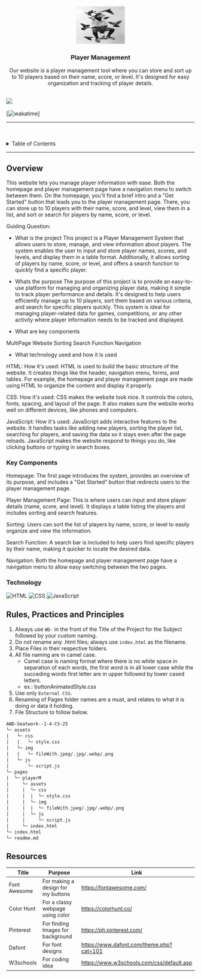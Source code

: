 <a name="readme-top">

<br/>

<br />
<div align="center">
  <!-- TODO: If you want to add logo or banner you can add it here -->
    <img src="./assets/img/LOGO.jpeg" alt="Logo" width="130" height="100">
  </a>
<!-- TODO: Change Title to the name of the title of your Project -->
  <h3 align="center">Player Management</h3>
</div>
<!-- TODO: Make a short description -->
<div align="center">Our website is a player management tool where you can store and sort up to 10 players based on their name, score, or level. It's designed for easy organization and tracking of player details.
</div>

<br />

<!-- TODO: Change the zyx-0314 into your github username  -->
<!-- TODO: Change the WD-Template-Project into the same name of your folder -->
![](https://github.com/silascoroza/AWD-Seatwork--1-4-CS-25)


[![wakatime](https://wakatime.com/@31286ad9-10c2-48f3-8e50-8a7779687ae5/projects/ukoiqnwgqg?start=2025-01-29&end=2025-02-04)]

---

<br />
<br />

<!-- TODO: If you want to add more layers for your readme -->
<details>
  <summary>Table of Contents</summary>
  <ol>
    <li>
      <a href="#overview">Overview</a>
      <ol>
        <li>
          <a href="#key-components">Key Components</a>
        </li>
        <li>
          <a href="#technology">Technology</a>
        </li>
      </ol>
    </li>
    <li>
      <a href="#rule,-practices-and-principles">Rules, Practices and Principles</a>
    </li>
    <li>
      <a href="#resources">Resources</a>
    </li>
  </ol>
</details>

---

## Overview

<!-- TODO: To be changed -->
<!-- The following are just sample -->
This website lets you manage player information with ease. Both the homepage and player management page have a navigation menu to switch between them. On the homepage, you'll find a brief intro and a "Get Started" button that leads you to the player management page. There, you can store up to 10 players with their name, score, and level, view them in a list, and sort or search for players by name, score, or level.

Guiding Question:
- What is the project
This project is a Player Management System that allows users to store, manage, and view information about players. The system enables the user to input and store player names, scores, and levels, and display them in a table format. Additionally, it allows sorting of players by name, score, or level, and offers a search function to quickly find a specific player.

- Whats the purpose
The purpose of this project is to provide an easy-to-use platform for managing and organizing player data, making it simple to track player performance and details. It's designed to help users efficiently manage up to 10 players, sort them based on various criteria, and search for specific players quickly. This system is ideal for managing player-related data for games, competitions, or any other activity where player information needs to be tracked and displayed.

- What are key components

MultiPage Website
Sorting
Search Function
Navigation

- What technology used and how it is used

HTML:
How it's used: HTML is used to build the basic structure of the website. It creates things like the header, navigation menu, forms, and tables. For example, the homepage and player management page are made using HTML to organize the content and display it properly.

CSS:
How it's used: CSS makes the website look nice. It controls the colors, fonts, spacing, and layout of the page. It also makes sure the website works well on different devices, like phones and computers.

JavaScript:
How it's used: JavaScript adds interactive features to the website. It handles tasks like adding new players, sorting the player list, searching for players, and saving the data so it stays even after the page reloads. JavaScript makes the website respond to things you do, like clicking buttons or typing in search boxes.


### Key Components
<!-- TODO: List of Key Components -->
Homepage: The first page introduces the system, provides an overview of its purpose, and includes a "Get Started" button that redirects users to the player management page.

Player Management Page: This is where users can input and store player details (name, score, and level). It displays a table listing the players and includes sorting and search features.

Sorting: Users can sort the list of players by name, score, or level to easily organize and view the information.

Search Function: A search bar is included to help users find specific players by their name, making it quicker to locate the desired data.

Navigation: Both the homepage and player management page have a navigation menu to allow easy switching between the two pages.


### Technology
<!-- TODO: List of Technology Used -->
![HTML](https://img.shields.io/badge/HTML-E34F26?style=for-the-badge&logo=html5&logoColor=white)
![CSS](https://img.shields.io/badge/CSS-1572B6?style=for-the-badge&logo=css3&logoColor=white)
![JavaScript](https://img.shields.io/badge/JavaScript-F7DF1E?style=for-the-badge&logo=javascript&logoColor=white)

## Rules, Practices and Principles
1. Always use `WD-` in the front of the Title of the Project for the Subject followed by your custom naming.
2. Do not rename any .html files; always use `index.html` as the filename.
3. Place Files in their respective folders.
4. All file naming are in camel case.
   - Camel case is naming format where there is no white space in separation of each words, the first word is in all lower case while the succeding words first letter are in upper followed by lower cased letters.
   - ex.: buttonAnimatedStyle.css
5. Use only `External CSS`.
6. Renaming of Pages folder names are a must, and relates to what it is doing or data it holding.
7. File Structure to follow below.

```
AWD-Seatwork--1-4-CS-25
└─ assets
|   └─ css
|   |   └─ style.css
|   └─ img
|   |   └─ fileWith.jpeg/.jpg/.webp/.png
|   └─ js
|       └─ script.js
└─ pages
|  └─ playerM
|     └─ assets
|     |  └─ css
|     |  |  └─ style.css
|     |  └─ img
|     |  |  └─ fileWith.jpeg/.jpg/.webp/.png
|     |  └─ js
|     |     └─ script.js
|     └─ index.html
└─ index.html
└─ readme.md
```

## Resources

<!-- TODO: Add References -->
| Title | Purpose | Link |
|-|-|-|
| Font Awesome | For making a design for my buttons | https://fontawesome.com/ |
| Color Hunt | For a classy webpage using color | https://colorhunt.co/ |
| Pinterest | For finding Images for background | https://ph.pinterest.com/ |
| Dafont | For font designs | https://www.dafont.com/theme.php?cat=101 |
| W3schools | For coding idea | https://www.w3schools.com/css/default.asp |
